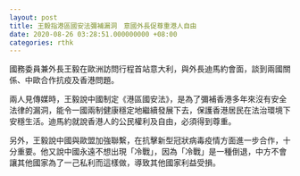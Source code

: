 ```yaml
---
layout: post
title: 王毅指港區國安法彌補漏洞　意國外長促尊重港人自由
date: 2020-08-26 03:28:51.000000000 +08:00
categories: rthk
---
```


國務委員兼外長王毅在歐洲訪問行程首站意大利，與外長迪馬約會面，談到兩國關係、中歐合作抗疫及香港問題。

兩人見傳媒時，王毅說中國制定《港區國安法》，是為了彌補香港多年來沒有安全法律的漏洞，能令一國兩制健康穩定地繼續發展下去，保護香港居民在法治環境下安穩生活。迪馬約就說香港人的公民權利及自由，必須得到尊重。

另外，王毅說中國與歐盟加強聯繫，在抗擊新型冠狀病毒疫情方面進一步合作，十分重要。他又說中國永遠不想出現「冷戰」，因為「冷戰」是一種倒退，中方不會讓其他國家為了一己私利而這樣做，導致其他國家利益受損。
